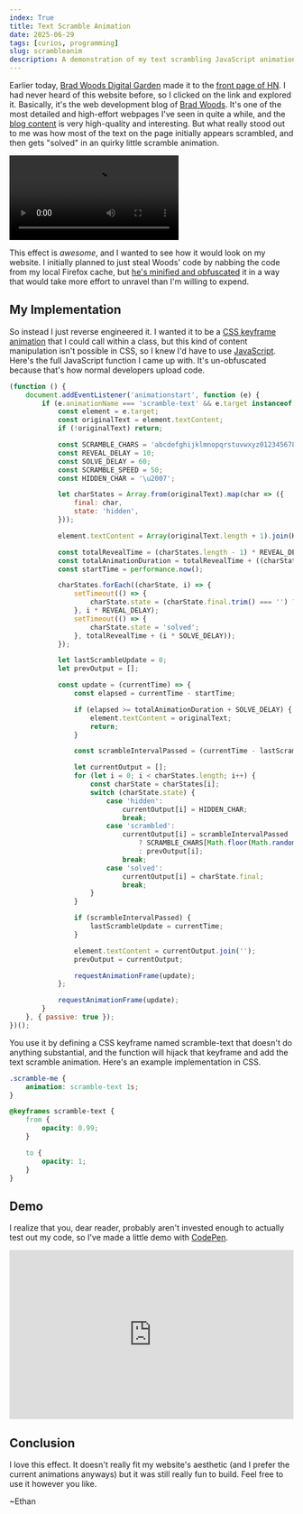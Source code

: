 ```yaml
---
index: True
title: Text Scramble Animation
date: 2025-06-29
tags: [curios, programming]
slug: scrambleanim
description: A demonstration of my text scrambling JavaScript animation  
---
```


Earlier today, [Brad Woods Digital Garden](https://garden.bradwoods.io/) made it to the [front page of HN](https://news.ycombinator.com/item?id=44393920). I had never heard of this website before, so I clicked on the link and explored it. Basically, it's the web development blog of [Brad Woods](https://bradwoods.io/). It's one of the most detailed and high-effort webpages I've seen in quite a while, and the [blog content](https://garden.bradwoods.io/notes/svg/scroll-driven-draw-animation) is very high-quality and interesting. But what really stood out to me was how most of the text on the page initially appears scrambled, and then gets "solved" in an quirky little scramble animation.

![GIF text scramble entrance animations of Brad Woods' website](/images/bradwoods_scramble.webm)

This effect is *awesome*, and I wanted to see how it would look on my website. I initially planned to just steal Woods' code by nabbing the code from my local Firefox cache, but [he's minified and obfuscated](https://garden.bradwoods.io/_next/static/chunks/7843-1c596a964b00992a.js) it in a way that would take more effort to unravel than I'm willing to expend.

## My Implementation

So instead I just reverse engineered it. I wanted it to be a [CSS keyframe animation](https://developer.mozilla.org/en-US/docs/Web/CSS/CSS_animations/Using_CSS_animations) that I could call within a class, but this kind of content manipulation isn't possible in CSS, so I knew I'd have to use [JavaScript](https://developer.mozilla.org/en-US/docs/Web/JavaScript). Here's the full JavaScript function I came up with. It's un-obfuscated because that's how normal developers upload code.

```javascript
(function () {
    document.addEventListener('animationstart', function (e) {
        if (e.animationName === 'scramble-text' && e.target instanceof HTMLElement) {
            const element = e.target;
            const originalText = element.textContent;
            if (!originalText) return;

            const SCRAMBLE_CHARS = 'abcdefghijklmnopqrstuvwxyz0123456789';
            const REVEAL_DELAY = 10;
            const SOLVE_DELAY = 60;
            const SCRAMBLE_SPEED = 50;
            const HIDDEN_CHAR = '\u2007';

            let charStates = Array.from(originalText).map(char => ({
                final: char,
                state: 'hidden',
            }));

            element.textContent = Array(originalText.length + 1).join(HIDDEN_CHAR);

            const totalRevealTime = (charStates.length - 1) * REVEAL_DELAY;
            const totalAnimationDuration = totalRevealTime + ((charStates.length - 1) * SOLVE_DELAY);
            const startTime = performance.now();

            charStates.forEach((charState, i) => {
                setTimeout(() => {
                    charState.state = (charState.final.trim() === '') ? 'solved' : 'scrambled';
                }, i * REVEAL_DELAY);
                setTimeout(() => {
                    charState.state = 'solved';
                }, totalRevealTime + (i * SOLVE_DELAY));
            });

            let lastScrambleUpdate = 0;
            let prevOutput = [];

            const update = (currentTime) => {
                const elapsed = currentTime - startTime;

                if (elapsed >= totalAnimationDuration + SOLVE_DELAY) {
                    element.textContent = originalText;
                    return;
                }

                const scrambleIntervalPassed = (currentTime - lastScrambleUpdate) >= SCRAMBLE_SPEED;

                let currentOutput = [];
                for (let i = 0; i < charStates.length; i++) {
                    const charState = charStates[i];
                    switch (charState.state) {
                        case 'hidden':
                            currentOutput[i] = HIDDEN_CHAR;
                            break;
                        case 'scrambled':
                            currentOutput[i] = scrambleIntervalPassed
                                ? SCRAMBLE_CHARS[Math.floor(Math.random() * SCRAMBLE_CHARS.length)]
                                : prevOutput[i];
                            break;
                        case 'solved':
                            currentOutput[i] = charState.final;
                            break;
                    }
                }

                if (scrambleIntervalPassed) {
                    lastScrambleUpdate = currentTime;
                }

                element.textContent = currentOutput.join('');
                prevOutput = currentOutput;

                requestAnimationFrame(update);
            };

            requestAnimationFrame(update);
        }
    }, { passive: true });
})();
```

You use it by defining a CSS keyframe named scramble-text that doesn't do anything substantial, and the function will hijack that keyframe and add the text scramble animation. Here's an example implementation in CSS.

```css
.scramble-me {
    animation: scramble-text 1s;
}

@keyframes scramble-text {
    from {
        opacity: 0.99;
    }

    to {
        opacity: 1;
    }
}
```

## Demo

I realize that you, dear reader, probably aren't invested enough to actually test out my code, so I've made a little demo with [CodePen](https://codepen.io).

<iframe height="300" style="width: 100%;" scrolling="no" title="Scramble Text Demo" src="https://codepen.io/ColourlessSpearmint/embed/jEPRNXG?default-tab=result" frameborder="no" loading="lazy" allowtransparency="true" allowfullscreen="true">
  See the Pen <a href="https://codepen.io/ColourlessSpearmint/pen/jEPRNXG">
  Scramble Text Demo</a> by Ethan Marks (<a href="https://codepen.io/ColourlessSpearmint">@ColourlessSpearmint</a>)
  on <a href="https://codepen.io">CodePen</a>.
</iframe>

## Conclusion

I love this effect. It doesn't really fit my website's aesthetic (and I prefer the current animations anyways) but it was still really fun to build. Feel free to use it however you like.

~Ethan